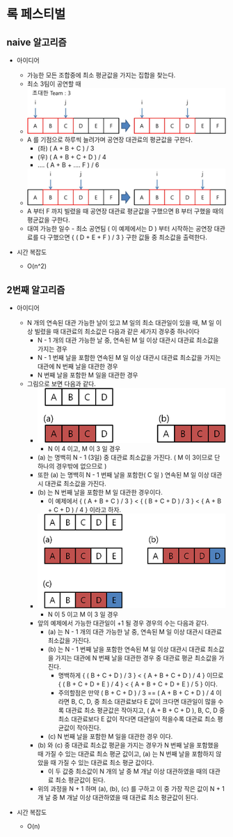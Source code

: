 # 록 페스티벌

## naive 알고리즘
* 아이디어
	- 가능한 모든 조합중에 최소 평균값을 가지는 집합을 찾는다.
	* 최소 3팀이 공연할 때
	* ![naive]( https://github.com/martinkang/MyText/blob/master/Algorithm/Festival/img/festival-naive.jpg )
	
	- A 를 기점으로 하루씩 늘려가며 공연장 대관료의 평균값을 구한다.
		- (좌) ( A + B + C ) / 3
		- (우) ( A + B + C + D ) / 4
		- .... ( A + B + .... F ) / 6
		
	* ![naive2]( https://github.com/martinkang/MyText/blob/master/Algorithm/Festival/img/festival-naive2.jpg )
	
	- A 부터 F 까지 빌렸을 때 공연장 대관료 평균값을 구했으면 B 부터 구했을 때의 평균값을 구한다.
	- 대여 가능한 일수 - 최소 공연팀 ( 이 예제에서는 D ) 부터 시작하는 공연장 대관료를 다 구했으면 { ( D + E + F ) / 3 } 구한 값들 중 최소값을 출력한다.
	

* 시간 복잡도
	- O(n^2)



## 2번째 알고리즘
* 아이디어 
	- N 개의 연속된 대관 가능한 날이 있고 M 일의 최소 대관일이 있을 때, M 일 이상 빌렸을 때 대관료의 최소값은 다음과 같은 세가지 경우중 하나이다
		- N - 1 개의 대관 가능한 날 중, 연속된 M 일 이상 대관시 대관료 최소값을 가지는 경우
		- N - 1 번째 날을 포함한 연속된 M 일 이상 대관시 대관료 최소값을 가지는 대관에 N 번째 날을 대관한 경우
		- N 번째 날을 포함한 M 일을 대관한 경우
	- 그림으로 보면 다음과 같다.
		- ![img-idea1]( https://github.com/martinkang/MyText/blob/master/Algorithm/Festival/img/festival-idea1.png )
	 		* N 이 4 이고, M 이 3 일 경우
		* (a) 는 명백히 N - 1 (3일) 중 대관료 최소값을 가진다. ( M 이 3이므로 단 하나의 경우밖에 없으므로 )
		* 또한 (a) 는 명백히 N - 1 번째 날을 포함한( C 일 ) 연속된 M 일 이상 대관시 대관료 최소값을 가진다.
		* (b) 는 N 번째 날을 포함한 M 일 대관한 경우이다.
			* 이 예제에서 { ( A + B + C ) / 3 } < { ( B + C + D ) / 3 } < { A + B + C + D ) / 4 } 이라고 하자.
		- ![img-idea2]( https://github.com/martinkang/MyText/blob/master/Algorithm/Festival/img/festifal-idea2.png )
			* N 이 5 이고 M 이 3 일 경우
		* 앞의 예제에서 가능한 대관일이 +1 될 경우 경우의 수는 다음과 같다.
			* (a) 는 N - 1 개의 대관 가능한 날 중, 연속된 M 일 이상 대관시 대관료 최소값을 가진다.
			* (b) 는 N - 1 번째 날을 포함한 연속된 M 일 이상 대관시 대관료 최소값을 가지는 대관에 N 번째 날을 대관한 경우 중 대관료 평균 최소값을 가진다.
				* 명백하게 { ( B + C + D ) / 3 } < { A + B + C + D ) / 4 } 이므로 { ( B + C + D + E ) / 4 } < { A + B + C + D + E ) / 5 } 이다.
				* 주의할점은 만약 ( B + C + D ) / 3 == ( A + B + C + D ) / 4 이라면 B, C, D, 중 최소 대관료보다 E 값이 크다면 대관일이 많을 수록 대관료 최소 평균값은 작아지고, ( A + B + C + D ),  B, C, D 중 최소 대관료보다 E 값이 작다면 대관일이 적을수록 대관료 최소 평균값이 작아진다.
			* (c) N 번째 날을 포함한 M 일을 대관한 경우 이다.
		* (b) 와 (c) 중 대관료 최소값 평균을 가지는 경우가 N 번째 날을 포함했을 때 가질 수 있는 대관료 최소 평균 값이고, (a) 는 N 번째 날을 포함하지 않았을 때 가질 수 있는 대관료 최소 평균 값이다.
			* 이 두 값중 최소값이 N 개의 날 중 M 개날 이상 대관하였을 때의 대관료 최소 평균값이 된다.
		* 위의 과정을 N + 1 하며 (a), (b), (c) 를 구하고 이 중 가장 작은 값이 N + 1 개 날 중 M 개날 이상 대관하였을 때 대관료 최소 평균값이 된다.
	

* 시간 복잡도
	- O(n)
